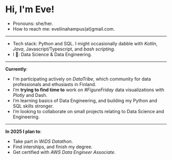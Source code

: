 # Hi, I'm Eve!

-  Pronouns: she/her.
-  How to reach me: eveliinahampus(at)gmail.com.
---
-  Tech stack: Python and SQL. I might occasionally dabble with *Kotlin*, *Java*, Javascript/Typescript, and *bash scripting*.  
-  I 💚: Data Science & Data Engineering. 
---
**Currently**:
-  I'm participating actively on *DataTribe*, which community for data professionals and ethusiasts in Finland. 
-  I’m **trying to find time to** work on *#FigureFriday* data visualizations with *Plotly* and Dash. 
-  I’m learning basics of Data Engineering, and building my Python and SQL skills stronger. 
-  I’m looking to collaborate on small projects relating to Data Science and Engineering.
---
**In 2025 I plan to**:
-  Take part in *WiDS Datathon*. 
-  Find interships, and finish my degree. 
-  Get certified with *AWS Data Engineer Associate*.

